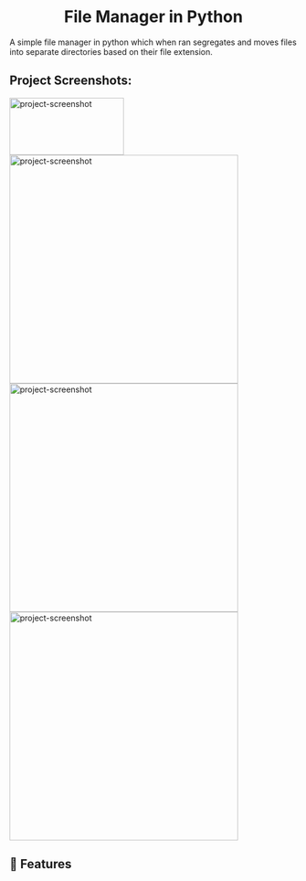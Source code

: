 <h1 align="center" id="title">File Manager in Python</h1>

<p id="description">A simple file manager in python which when ran segregates and moves files into separate directories based on their file extension.</p>

<h2>Project Screenshots:</h2>

<img src="https://ibb.co/CMmgF2g" alt="project-screenshot" width="200" height="100/">

<img src="https://ibb.co/5G34y37" alt="project-screenshot" width="400" height="400/">

<img src="https://ibb.co/CMmgF2g https://ibb.co/5G34y37 https://ibb.co/cL3XSG3 https://ibb.co/C2bHWdP" alt="project-screenshot" width="400" height="400/">

<img src="https://ibb.co/CMmgF2g https://ibb.co/5G34y37 https://ibb.co/cL3XSG3 https://ibb.co/C2bHWdP" alt="project-screenshot" width="400" height="400/">

  
  
<h2>🧐 Features</h2>
